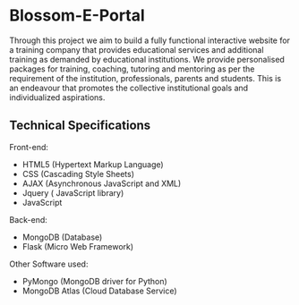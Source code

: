 # Blossom-E-Portal
Through this project we aim to build a fully functional interactive website for a training company that provides educational services and additional training as demanded by educational institutions. We provide personalised packages for training, coaching, tutoring and mentoring as per the requirement of the institution, professionals, parents and students. This is an endeavour that promotes the collective institutional goals and individualized aspirations.

## Technical Specifications
Front-end:
* HTML5  (Hypertext Markup Language)
* CSS (Cascading Style Sheets) 
* AJAX (Asynchronous JavaScript and XML)
* Jquery ( JavaScript library)
* JavaScript 

Back-end: 
* MongoDB (Database)
* Flask (Micro Web Framework)

Other Software used: 
* PyMongo (MongoDB driver for Python) 
* MongoDB Atlas (Cloud Database Service)
